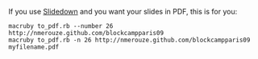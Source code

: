 If you use [Slidedown](http://github.com/nakajima/slidedown) and you want your slides in PDF, this is for you:

<pre><code>macruby to_pdf.rb --number 26 http://nmerouze.github.com/blockcampparis09
macruby to_pdf.rb -n 26 http://nmerouze.github.com/blockcampparis09 myfilename.pdf</code></pre>
